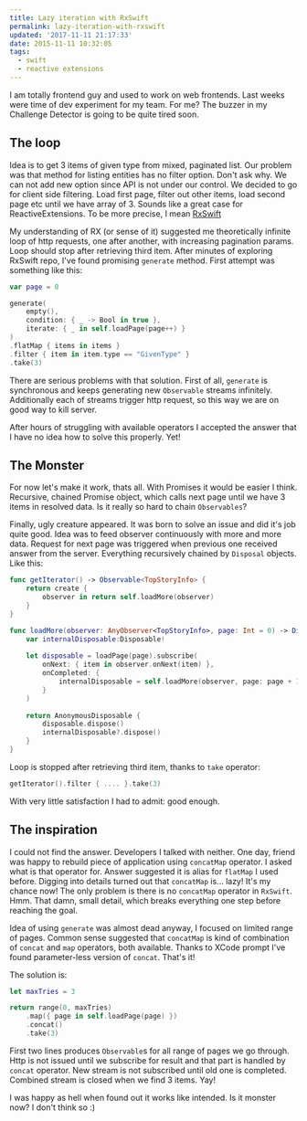 ```yaml
---
title: Lazy iteration with RxSwift
permalink: lazy-iteration-with-rxswift
updated: '2017-11-11 21:17:33'
date: 2015-11-11 10:32:05
tags: 
  - swift
  - reactive extensions
---
```


I am totally frontend guy and used to work on web frontends. Last weeks were time of dev experiment for my team. For me? The buzzer in my Challenge Detector is going to be quite tired soon. 
<!-- more -->

## The loop

Idea is to get 3 items of given type from mixed, paginated list. Our problem was that method for listing entities has no filter option. Don't ask why. We can not add new option since API is not under our control. We decided to go for client side filtering. Load first page, filter out other items, load second page etc until we have array of 3. Sounds like a great case for ReactiveExtensions. To be more precise, I mean [RxSwift](https://github.com/ReactiveX/RxSwift/)

My understanding of RX (or sense of it) suggested me theoretically infinite loop of http requests, one after another, with increasing pagination params. Loop should stop after retrieving third item. After minutes of exploring RxSwift repo, I've found promising `generate` method. First attempt was something like this:

```swift
var page = 0

generate(
    empty(), 
    condition: { _ -> Bool in true },
    iterate: { _ in self.loadPage(page++) }
)
.flatMap { items in items }
.filter { item in item.type == "GivenType" }
.take(3)
```

There are serious problems with that solution. First of all, `generate` is synchronous and keeps generating new `Observable` streams infinitely. Additionally each of streams trigger http request, so this way we are on good way to kill server. 

After hours of struggling with available operators I accepted the answer that I have no idea how to solve this properly. Yet! 

## The Monster

For now let's make it work, thats all. With Promises it would be easier I think. Recursive, chained Promise object, which calls next page until we have 3 items in resolved data. Is it really so hard to chain `Observables`? 

Finally, ugly creature appeared. It was born to solve an issue and did it's job quite good. Idea was to feed observer continuously with more and more data. Request for next page was triggered when previous one received answer from the server. Everything recursively chained by `Disposal` objects. Like this:

```swift
func getIterator() -> Observable<TopStoryInfo> {
    return create {
        observer in return self.loadMore(observer)
    }
}

func loadMore(observer: AnyObserver<TopStoryInfo>, page: Int = 0) -> Disposable {
    var internalDisposable:Disposable!
        
    let disposable = loadPage(page).subscribe(
        onNext: { item in observer.onNext(item) },
        onCompleted: {
            internalDisposable = self.loadMore(observer, page: page + 1)
        }
    )
        
    return AnonymousDisposable {
        disposable.dispose()
        internalDisposable?.dispose()
    }
}
```

Loop is stopped after retrieving third item, thanks to `take` operator:

```swift
getIterator().filter { .... }.take(3)
```

With very little satisfaction I had to admit: good enough.

## The inspiration

I could not find the answer. Developers I talked with neither. One day, friend was happy to rebuild piece of application using `concatMap` operator. I asked what is that operator for. Answer suggested it is alias for `flatMap` I used before. Digging into details turned out that `concatMap` is... lazy! It's my chance now! The only problem is there is no `concatMap` operator in `RxSwift`. Hmm. That damn, small detail, which breaks everything one step before reaching the goal. 

Idea of using `generate` was almost dead anyway, I focused on limited range of pages. Common sense suggested that `concatMap` is kind of combination of `concat` and `map` operators, both available. Thanks to XCode prompt I've found parameter-less version of `concat`. That's it!

The solution is:
```swift
let maxTries = 3

return range(0, maxTries)
    .map({ page in self.loadPage(page) })
    .concat()
    .take(3)
```

First two lines produces `Observable`s for all range of pages we go through. Http is not issued until we subscribe for result and that part is handled by `concat` operator. New stream is not subscribed until old one is completed. Combined stream is closed when we find 3 items. Yay!

I was happy as hell when found out it works like intended. Is it monster now? I don't think so :)
